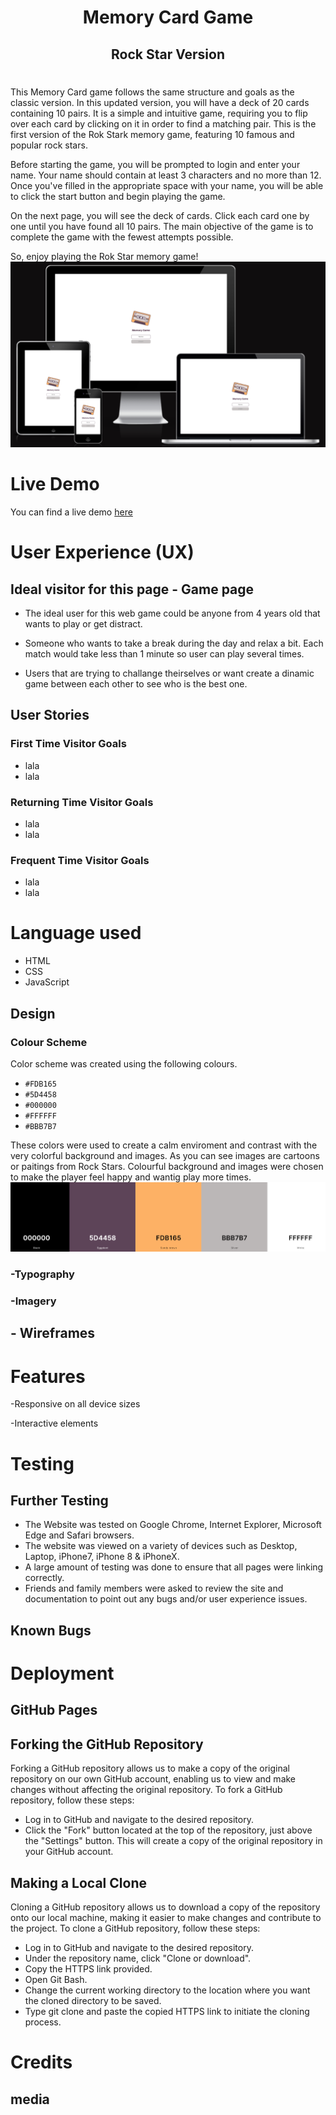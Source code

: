 <h1 align="center">Memory Card Game</h1> 
<h2 align="center">Rock Star Version</h2>

#
This Memory Card game follows the same structure and goals as the classic version. In this updated version, you will have a deck of 20 cards containing 10 pairs. It is a simple and intuitive game, requiring you to flip over each card by clicking on it in order to find a matching pair. This is the first version of the Rok Stark memory game, featuring 10 famous and popular rock stars.

Before starting the game, you will be prompted to login and enter your name. Your name should contain at least 3 characters and no more than 12. Once you've filled in the appropriate space with your name, you will be able to click the start button and begin playing the game.

On the next page, you will see the deck of cards. Click each card one by one until you have found all 10 pairs. The main objective of the game is to complete the game with the fewest attempts possible.

So, enjoy playing the Rok Star memory game!
![Login page - Presentation ](assets/documentation/responsiveness.png)

# Live Demo
You can find a live demo [here](https://zanettiprado.github.io/rock-memory-game/index.html)

# User Experience (UX)

## Ideal visitor for this page - Game page

- The ideal user for this web game could be anyone from 4 years old that wants to play or get distract.

- Someone who wants to take a break during the day and relax a bit. Each match would take less than 1 minute so user can play several times. 

- Users that are trying to challange theirselves or want create a dinamic game between each other to see who is the best one. 

## User Stories
### First Time Visitor Goals
- lala
- lala

### Returning Time Visitor Goals
- lala
- lala

### Frequent Time Visitor Goals
- lala
- lala

# Language used 
- HTML
- CSS
- JavaScript

## Design

### Colour Scheme
Color scheme was created using the following colours. 
- `#FDB165`
- `#5D4458`
- `#000000`
- `#FFFFFF`
- `#BBB7B7`

These colors were used to create a calm enviroment and contrast with the very colorful background and images. As you can see images are cartoons or paitings from Rock Stars. Colourful background and images were chosen to make the player feel happy and wantig play more times. 
![colour scheme pallete](assets/documentation/pallete.png)
 




### -Typography

### -Imagery

## - Wireframes

# Features

-Responsive on all device sizes

-Interactive elements

# Testing

## Further Testing
- The Website was tested on Google Chrome, Internet Explorer, Microsoft Edge and Safari browsers.
- The website was viewed on a variety of devices such as Desktop, Laptop, iPhone7, iPhone 8 & iPhoneX.
- A large amount of testing was done to ensure that all pages were linking correctly.
- Friends and family members were asked to review the site and documentation to point out any bugs and/or user experience issues.

## Known Bugs

# Deployment

## GitHub Pages

## Forking the GitHub Repository
Forking a GitHub repository allows us to make a copy of the original repository on our own GitHub account, enabling us to view and make changes without affecting the original repository. To fork a GitHub repository, follow these steps:

- Log in to GitHub and navigate to the desired repository.
- Click the "Fork" button located at the top of the repository, just above the "Settings" button. This will create a copy of the original repository in your GitHub account.


## Making a Local Clone
Cloning a GitHub repository allows us to download a copy of the repository onto our local machine, making it easier to make changes and contribute to the project. To clone a GitHub repository, follow these steps:

- Log in to GitHub and navigate to the desired repository.
- Under the repository name, click "Clone or download".
- Copy the HTTPS link provided.
- Open Git Bash.
- Change the current working directory to the location where you want the cloned directory to be saved.
- Type git clone and paste the copied HTTPS link to initiate the cloning process.

# Credits

## media 

